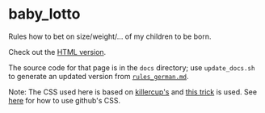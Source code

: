 # baby_lotto

Rules how to bet on size/weight/... of my children to be born.

Check out the [HTML version](https://kopp.github.io/baby_lotto/).

The source code for that page is in the `docs` directory; use `update_docs.sh`
to generate an updated version from [`rules_german.md`](rules_german.md).

Note: The CSS used here is based on
[killercup's](https://gist.github.com/killercup/5917178)
and
[this trick](https://devilgate.org/blog/2012/07/02/tip-using-pandoc-to-create-truly-standalone-html-files/)
is used.
See
[here](https://github.com/tajmone/gh-themes-magick)
for how to use github's CSS.
